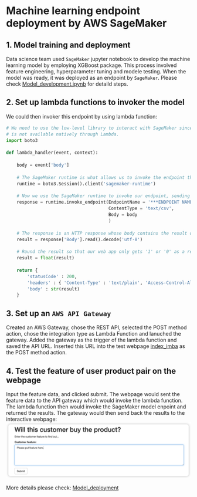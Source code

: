 # Machine learning endpoint deployment by AWS SageMaker
## **1. Model training and deployment**
Data science team used `SageMaker` jupyter notebook to develop the machine learning model by employing XGBoost package. This process involved feature engineering, hyperparameter tuning and modele testing. When the model was ready, it was deployed as an endpoint by `SageMaker`. Please check [Model_development.ipynb](Model_development.ipynb) for detaild steps.
## **2. Set up lambda functions to invoker the model**
We could then invoker this endpoint by using lambda function:
```python
# We need to use the low-level library to interact with SageMaker since the SageMaker API
# is not available natively through Lambda.
import boto3

def lambda_handler(event, context):

    body = event['body']

    # The SageMaker runtime is what allows us to invoke the endpoint that we've created.
    runtime = boto3.Session().client('sagemaker-runtime')

    # Now we use the SageMaker runtime to invoke our endpoint, sending the review we were given
    response = runtime.invoke_endpoint(EndpointName = '***ENDPOINT NAME HERE***',# The name of the endpoint we created
                                       ContentType = 'text/csv',                 # The data format that is expected
                                       Body = body
                                       )

    # The response is an HTTP response whose body contains the result of our inference
    result = response['Body'].read().decode('utf-8')

    # Round the result so that our web app only gets '1' or '0' as a response.
    result = float(result)

    return {
        'statusCode' : 200,
        'headers' : { 'Content-Type' : 'text/plain', 'Access-Control-Allow-Origin' : '*' },
        'body' : str(result)
    }
```

## **3. Set up an `AWS API Gateway`**
Created an AWS Gateway, chose the REST API, selected the POST method action, chose the integration type as Lambda Function and lanuched the gateway. Added the gateway as the trigger of the lambda function and saved the API URL. Inserted this URL into the test webpage [index_imba](./assets/index_imba.html) as the POST method action.

## **4. Test the feature of user product pair on the webpage**
Input the feature data, and clicked submit. The webpage would sent the feature data to the API gateway which would invoke the lambda function. The lambda function then would invoke the SageMaker model enpoint and returned the results. The gateway would then send back the results to the interactive webpage:
![](assets/images/1.png)

More details please check: [Model_deployment](./Model_deployment.ipynb)